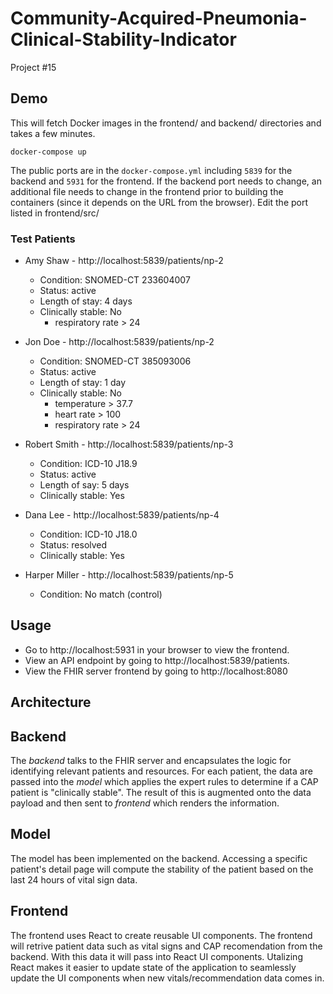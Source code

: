 # Community-Acquired-Pneumonia-Clinical-Stability-Indicator

Project #15

## Demo

This will fetch Docker images in the frontend/ and backend/ directories and takes a few minutes.

```
docker-compose up
```

The public ports are in the `docker-compose.yml` including `5839` for the backend and `5931` for the frontend. If the backend port needs to change, an additional file needs to change in the frontend prior to building the containers (since it depends on the URL from the browser). Edit the port listed in frontend/src/

### Test Patients

- Amy Shaw - http://localhost:5839/patients/np-2
  - Condition: SNOMED-CT 233604007
  - Status: active
  - Length of stay: 4 days
  - Clinically stable: No
    - respiratory rate > 24

- Jon Doe - http://localhost:5839/patients/np-2
  - Condition: SNOMED-CT 385093006
  - Status: active
  - Length of stay: 1 day
  - Clinically stable: No
      - temperature > 37.7
      - heart rate > 100
      - respiratory rate > 24

- Robert Smith - http://localhost:5839/patients/np-3
  - Condition: ICD-10 J18.9
  - Status: active
  - Length of say: 5 days
  - Clinically stable: Yes

- Dana Lee - http://localhost:5839/patients/np-4
  - Condition: ICD-10 J18.0
  - Status: resolved
  - Clinically stable: Yes

- Harper Miller - http://localhost:5839/patients/np-5
  - Condition: No match (control)

## Usage

- Go to http://localhost:5931 in your browser to view the frontend.
- View an API endpoint by going to http://localhost:5839/patients.
- View the FHIR server frontend by going to http://localhost:8080

## Architecture

## Backend

The *backend* talks to the FHIR server and encapsulates the logic for identifying relevant patients and resources. For each patient, the data are passed into the *model* which applies the expert rules to determine if a CAP patient is "clinically stable". The result of this is augmented onto the data payload and then sent to *frontend* which renders the information.

## Model

The model has been implemented on the backend. Accessing a specific patient's detail page will compute the stability of the patient based on the last 24 hours of vital sign data.

## Frontend

The frontend uses React to create reusable UI components. The frontend will retrive patient data such as vital signs and CAP recomendation from the backend. With this data it will pass into React UI components.  Utalizing React makes it easier to update state of the application to seamlessly update the UI components when new vitals/recommendation data comes in.
